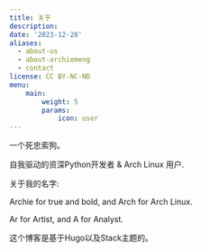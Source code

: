 ```yaml
---
title: 关于
description:
date: '2023-12-28'
aliases:
  - about-us
  - about-archiemeng
  - contact
license: CC BY-NC-ND
menu:
    main: 
        weight: 5
        params:
            icon: user
---
```


一个死忠索狗。

自我驱动的资深Python开发者 & Arch Linux 用户.

关于我的名字:

Archie for true and bold, and Arch for Arch Linux.

Ar for Artist, and A for Analyst.

这个博客是基于Hugo以及Stack主题的。
